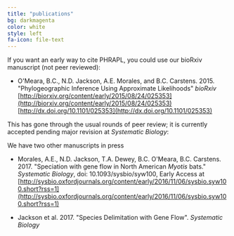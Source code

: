 ```yaml
---
title: "publications"
bg: darkmagenta
color: white
style: left
fa-icon: file-text
---
```


If you want an early way to cite PHRAPL, you could use our bioRxiv manuscript (not peer reviewed):

* O'Meara, B.C., N.D. Jackson, A.E. Morales, and B.C. Carstens. 2015.  "Phylogeographic Inference Using Approximate Likelihoods" *bioRxiv* [http://biorxiv.org/content/early/2015/08/24/025353](http://biorxiv.org/content/early/2015/08/24/025353) [http://dx.doi.org/10.1101/025353](http://dx.doi.org/10.1101/025353)

This has gone through the usual rounds of peer review; it is currently accepted pending major revision at *Systematic Biology*:

We have two other manuscripts in press

* Morales, A.E., N.D. Jackson, T.A. Dewey, B.C. O'Meara, B.C. Carstens. 2017. "Speciation with gene flow in North American *Myotis* bats." *Systematic Biology*, doi: 10.1093/sysbio/syw100, Early Access at [http://sysbio.oxfordjournals.org/content/early/2016/11/06/sysbio.syw100.short?rss=1](http://sysbio.oxfordjournals.org/content/early/2016/11/06/sysbio.syw100.short?rss=1)

* Jackson et al. 2017. "Species Delimitation with Gene Flow". *Systematic Biology*
